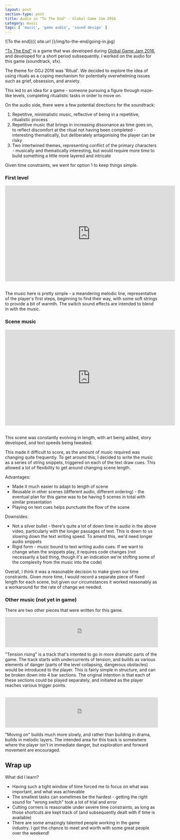 ```yaml
---
layout: post
section-type: post
title: Audio in "To The End" - Global Game Jam 2016
category: music
tags: [ 'music', 'game audio', 'sound design' ]
---
```


![To the end]({{ site.url }}/img/to-the-end/going-in.jpg)

["To The End"](https://github.com/to-the-end/to-the-end) is a game that was developed during [Global Game Jam 2016](http://globalgamejam.org/), and developed for a short period subsequently. I worked on the audio for this game (soundtrack, sfx).

The theme for GGJ 2016 was 'Ritual'. We decided to explore the idea of using rituals as a coping mechanism for potentially overwhelming issues such as grief, obsession, and anxiety.

This led to an idea for a game - someone pursuing a figure through maze-like levels, completing ritualistic tasks in order to move on.

On the audio side, there were a few potential directions for the soundtrack:

1. Repetitive, minimalistic music, reflective of being in a repetitive, ritualistic process
2. Repetitive music that brings in increasing dissonance as time goes on, to reflect discomfort at the ritual not having been completed - interesting thematically, but deliberately antagonising the player can be risky
3. Two intertwined themes, representing conflict of the primary characters - musically and thematically interesting, but would require more time to build something a little more layered and intricate

Given time constraints, we went for option 1 to keep things simple.

### First level

<iframe style="margin: 0 auto; display: block" width="560" height="315" src="https://www.youtube.com/embed/Eo06R5JTVqk?ecver=1" frameborder="0" allowfullscreen></iframe>

<br>

The music here is pretty simple - a meandering melodic line, representative of the player's first steps, beginning to find their way, with some soft strings to provide a bit of warmth. The switch sound effects are intended to blend in with the music.
### Scene music

<iframe style="margin: 0 auto; display: block" width="560" height="315" src="https://www.youtube.com/embed/72ay0WrrUgg?ecver=1" frameborder="0" allowfullscreen></iframe>

<br>

This scene was constantly evolving in length, with art being added, story developed, and text speeds being tweaked.

This made it difficult to score, as the amount of music required was changing quite frequently.
To get around this, I decided to write the music as a series of string snippets, triggered on each of the text draw cues. This allowed a lot of flexibility to get around changing scene length.

Advantages:
- Made it much easier to adapt to length of scene
- Reusable in other scenes (different audio, different ordering) - the eventual plan for this game was to be having 5 scenes in total with similar presentation
- Playing on text cues helps punctuate the flow of the scene

Downsides:
- Not a silver bullet - there's quite a lot of down time in audio in the above video, particularly with the longer passages of text. This is down to us slowing down the text writing speed. To amend this, we'd need longer audio snippets
- Rigid form - music bound to text writing audio cues. If we want to change when the snippets play, it requires code changes (not necessarily a bad thing, though it's an indication we're shifting some of the complexity from the music into the code)

Overall, I think it was a reasonable decision to make given our time constraints. Given more time, I would record a separate piece of fixed length for each scene, but given our circumstances it worked reasonably as a workaround for the rate of change we needed.

### Other music (not yet in game)

There are two other pieces that were written for this game.

<iframe width="100%" height="100" scrolling="no" frameborder="no" src="https://w.soundcloud.com/player/?url=https%3A//api.soundcloud.com/tracks/322975553&amp;auto_play=false&amp;hide_related=false&amp;show_comments=true&amp;show_user=true&amp;show_reposts=false&amp;visual=true"></iframe>
<br>

"Tension rising" is a track that's intented to go in more dramatic parts of the game. The track starts with undercurrents of tension, and builds as various elements of danger (parts of the level collapsing, dangerous obstacles) would be introduced to the player. This is fairly simple in structure, and can be broken down into 4 bar sections. The original intention is that each of these sections could be played separately, and initiated as the player reaches various trigger points.

<br>

<iframe width="100%" height="100" scrolling="no" frameborder="no" src="https://w.soundcloud.com/player/?url=https%3A//api.soundcloud.com/tracks/322975552&amp;auto_play=false&amp;hide_related=false&amp;show_comments=true&amp;show_user=true&amp;show_reposts=false&amp;visual=true"></iframe>
<br>


"Moving on" builds much more slowly, and rather than building in drama, builds in melodic layers. The intended area for this track is somewhere where the player isn't in immediate danger, but exploration and forward movement are encouraged.

## Wrap up

What did I learn?

- Having such a tight window of time forced me to focus on what was important, and what was achievable
- The smallest tasks can sometimes be the hardest - getting the right sound for "wrong switch" took a lot of trial and error
- Cutting corners is reasonable under severe time constraints, as long as those shortcuts are kept track of (and subsequently dealt with if time is available)
- There are some amazingly talented people working in the game industry. I got the chance to meet and worth with some great people over the weekend!
